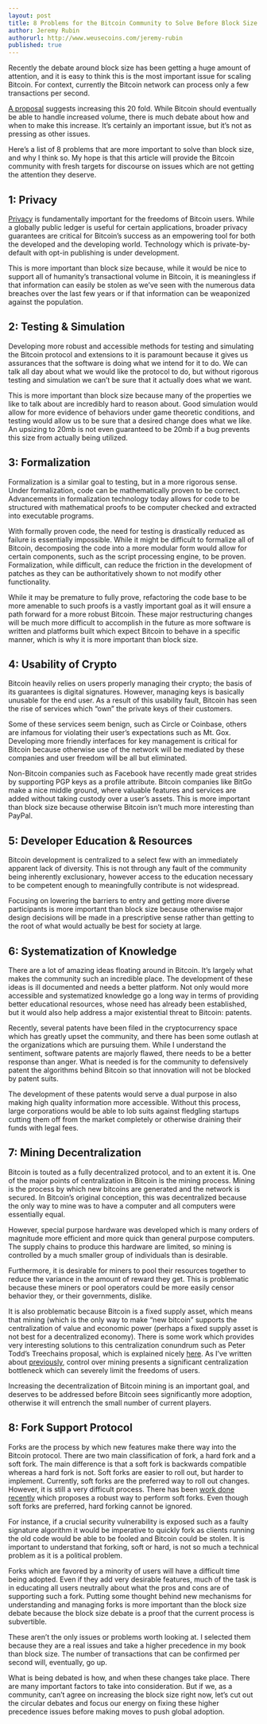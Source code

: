 ```yaml
---
layout: post
title: 8 Problems for the Bitcoin Community to Solve Before Block Size - Jeremy Rubin
author: Jeremy Rubin
authorurl: http://www.weusecoins.com/jeremy-rubin
published: true
---
```


<p>Recently the debate around block size has been getting a huge amount of attention, and it is easy to think this is the most important issue for scaling Bitcoin. For context, currently the Bitcoin network can process only a few transactions per second.
<p><a href="https://github.com/gavinandresen/bitcoin-git/commit/5f46da29fd02fd2a8a787286fd6a56f680073770" data-href="https://github.com/gavinandresen/bitcoin-git/commit/5f46da29fd02fd2a8a787286fd6a56f680073770" class="markup--anchor markup--p-anchor" rel="nofollow">A proposal</a> suggests increasing this 20 fold. While Bitcoin should eventually be able to handle increased volume, there is much debate about how and when to make this increase. It’s certainly an important issue, but it’s not as pressing as other issues.
<p>Here’s a list of 8 problems that are more important to solve than block size, and why I think so. My hope is that this article will provide the Bitcoin community with fresh targets for discourse on issues which are not getting the attention they deserve.
<p><h2>1: Privacy</h2>
<p><a href="/bitcoin-privacy-technologies-zerocash-confidential-transactions/">Privacy</a> is fundamentally important for the freedoms of Bitcoin users. While a globally public ledger is useful for certain applications, broader privacy guarantees are critical for Bitcoin’s success as an empowering tool for both the developed and the developing world. Technology which is private-by-default with opt-in publishing is under development.
<p>This is more important than block size because, while it would be nice to support all of humanity’s transactional volume in Bitcoin, it is meaningless if that information can easily be stolen as we’ve seen with the numerous data breaches over the last few years or if that information can be weaponized against the population.
<p><h2>2: Testing & Simulation</h2>
<p>Developing more robust and accessible methods for testing and simulating the Bitcoin protocol and extensions to it is paramount because it gives us assurances that the software is doing what we intend for it to do. We can talk all day about what we would like the protocol to do, but without rigorous testing and simulation we can’t be sure that it actually does what we want.
<p>This is more important than block size because many of the properties we like to talk about are incredibly hard to reason about. Good simulation would allow for more evidence of behaviors under game theoretic conditions, and testing would allow us to be sure that a desired change does what we like. An upsizing to 20mb is not even guaranteed to be 20mb if a bug prevents this size from actually being utilized.
<p><h2>3: Formalization</h2>
<p>Formalization is a similar goal to testing, but in a more rigorous sense. Under formalization, code can be mathematically proven to be correct. Advancements in formalization technology today allows for code to be structured with mathematical proofs to be computer checked and extracted into executable programs.
<p>With formally proven code, the need for testing is drastically reduced as failure is essentially impossible. While it might be difficult to formalize all of Bitcoin, decomposing the code into a more modular form would allow for certain components, such as the script processing engine, to be proven. Formalization, while difficult, can reduce the friction in the development of patches as they can be authoritatively shown to not modify other functionality.
<p>While it may be premature to fully prove, refactoring the code base to be more amenable to such proofs is a vastly important goal as it will ensure a path forward for a more robust Bitcoin. These major restructuring changes will be much more difficult to accomplish in the future as more software is written and platforms built which expect Bitcoin to behave in a specific manner, which is why it is more important than block size.
<p><h2>4: Usability of Crypto</h2>
<p>Bitcoin heavily relies on users properly managing their crypto; the basis of its guarantees is digital signatures. However, managing keys is basically unusable for the end user. As a result of this usability fault, Bitcoin has seen the rise of services which “own” the private keys of their customers.
<p>Some of these services seem benign, such as Circle or Coinbase, others are infamous for violating their user’s expectations such as Mt. Gox. Developing more friendly interfaces for key management is critical for Bitcoin because otherwise use of the network will be mediated by these companies and user freedom will be all but eliminated.
<p>Non-Bitcoin companies such as Facebook have recently made great strides by supporting PGP keys as a profile attribute. Bitcoin companies like BitGo make a nice middle ground, where valuable features and services are added without taking custody over a user’s assets. This is more important than block size because otherwise Bitcoin isn’t much more interesting than PayPal.
<p><h2>5: Developer Education & Resources</h2>
<p>Bitcoin development is centralized to a select few with an immediately apparent lack of diversity. This is not through any fault of the community being inherently exclusionary, however access to the education necessary to be competent enough to meaningfully contribute is not widespread.
<p>Focusing on lowering the barriers to entry and getting more diverse participants is more important than block size because otherwise major design decisions will be made in a prescriptive sense rather than getting to the root of what would actually be best for society at large.
<p><h2>6: Systematization of Knowledge</h2>
<p>There are a lot of amazing ideas floating around in Bitcoin. It’s largely what makes the community such an incredible place. The development of these ideas is ill documented and needs a better platform. Not only would more accessible and systematized knowledge go a long way in terms of providing better educational resources, whose need has already been established, but it would also help address a major existential threat to Bitcoin: patents.
<p>Recently, several patents have been filed in the cryptocurrency space which has greatly upset the community, and there has been some outlash at the organizations which are pursuing them. While I understand the sentiment, software patents are majorly flawed, there needs to be a better response than anger. What is needed is for the community to defensively patent the algorithms behind Bitcoin so that innovation will not be blocked by patent suits.
<p>The development of these patents would serve a dual purpose in also making high quality information more accessible. Without this process, large corporations would be able to lob suits against fledgling startups cutting them off from the market completely or otherwise draining their funds with legal fees.
<p><h2>7: Mining Decentralization</h2>
<p>Bitcoin is touted as a fully decentralized protocol, and to an extent it is. One of the major points of centralization in Bitcoin is the mining process. Mining is the process by which new bitcoins are generated and the network is secured. In Bitcoin’s original conception, this was decentralized because the only way to mine was to have a computer and all computers were essentially equal.
<p>However, special purpose hardware was developed which is many orders of magnitude more efficient and more quick than general purpose computers. The supply chains to produce this hardware are limited, so mining is controlled by a much smaller group of individuals than is desirable.
<p>Furthermore, it is desirable for miners to pool their resources together to reduce the variance in the amount of reward they get. This is problematic because these miners or pool operators could be more easily censor behavior they, or their governments, dislike.
<p>It is also problematic because Bitcoin is a fixed supply asset, which means that mining (which is the only way to make “new bitcoin” supports the centralization of value and economic power (perhaps a fixed supply asset is not best for a decentralized economy). There is some work which provides very interesting solutions to this centralization conundrum such as Peter Todd’s Treechains proposal, which is explained nicely <a href="http://blog.greenaddress.it/2014/06/13/sidechains-treechains-the-tldr/" data-href="http://blog.greenaddress.it/2014/06/13/sidechains-treechains-the-tldr/" class="markup--anchor markup--p-anchor" rel="nofollow">here</a>. As I’ve written about <a href="https://medium.com/@jeremyrubin/regulating-bitcoin-by-mining-the-regulator-miner-attack-c8fd51185b78" data-href="https://medium.com/@jeremyrubin/regulating-bitcoin-by-mining-the-regulator-miner-attack-c8fd51185b78" class="markup--anchor markup--p-anchor">previously</a>, control over mining presents a significant centralization bottleneck which can severely limit the freedoms of users.
<p>Increasing the decentralization of Bitcoin mining is an important goal, and deserves to be addressed before Bitcoin sees significantly more adoption, otherwise it will entrench the small number of current players.
<p><h2>8: Fork Support Protocol</h2>
<p>Forks are the process by which new features make there way into the Bitcoin protocol. There are two main classification of fork, a hard fork and a soft fork. The main difference is that a soft fork is backwards compatible whereas a hard fork is not. Soft forks are easier to roll out, but harder to implement. Currently, soft forks are the preferred way to roll out changes. However, it is still a very difficult process. There has been <a href="https://gist.github.com/sipa/bf69659f43e763540550" data-href="https://gist.github.com/sipa/bf69659f43e763540550" class="markup--anchor markup--p-anchor" rel="nofollow">work done recently</a> which proposes a robust way to perform soft forks. Even though soft forks are preferred, hard forking cannot be ignored.
<p>For instance, if a crucial security vulnerability is exposed such as a faulty signature algorithm it would be imperative to quickly fork as clients running the old code would be able to be fooled and Bitcoin could be stolen. It is important to understand that forking, soft or hard, is not so much a technical problem as it is a political problem.
<p>Forks which are favored by a minority of users will have a difficult time being adopted. Even if they add very desirable features, much of the task is in educating all users neutrally about what the pros and cons are of supporting such a fork. Putting some thought behind new mechanisms for understanding and managing forks is more important than the block size debate because the block size debate is a proof that the current process is subvertible.
<p>
These aren’t the only issues or problems worth looking at. I selected them because they are a real issues and take a higher precedence in my book than block size. The number of transactions that can be confirmed per second will, eventually, go up.
<p>What is being debated is how, and when these changes take place. There are many important factors to take into consideration. But if we, as a community, can’t agree on increasing the block size right now, let’s cut out the circular debates and focus our energy on fixing these higher precedence issues before making moves to push global adoption.</p>
